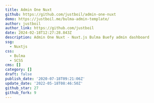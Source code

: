 ```yaml
---
title: Admin One Nuxt
github: https://github.com/justboil/admin-one-nuxt
demo: https://justboil.me/bulma-admin-template/
author: justboil
author_link: https://github.com/justboil
date: 2024-02-18T12:27:28.843Z
description: Admin One Nuxt - Nuxt.js Bulma Buefy admin dashboard
ssg:
  - Nuxtjs
css:
  - Bulma
  - SCSS
cms: []
category: []
draft: false
publish_date: '2020-07-18T09:21:06Z'
update_date: '2022-05-18T08:46:50Z'
github_star: 27
github_fork: 9
---
```

